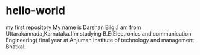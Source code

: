 # hello-world
my first repository
My name is Darshan Bilgi.I am from Uttarakannada,Karnataka.I'm studying B.E(Electronics and communication Engineering) final year at Anjuman Institute of technology and management Bhatkal.
